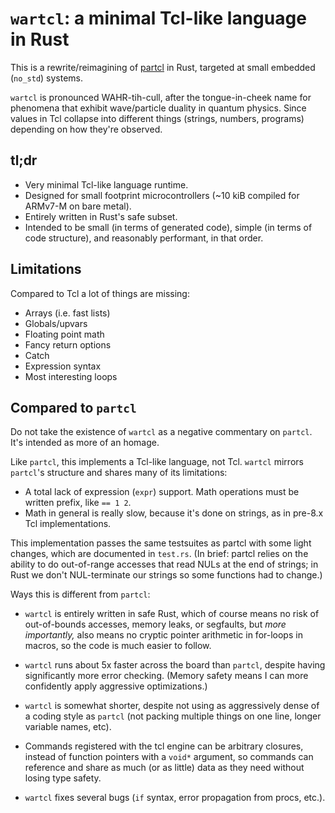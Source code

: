 # `wartcl`: a minimal Tcl-like language in Rust

This is a rewrite/reimagining of [partcl] in Rust, targeted at small embedded
(`no_std`) systems.

`wartcl` is pronounced WAHR-tih-cull, after the tongue-in-cheek name for
phenomena that exhibit wave/particle duality in quantum physics. Since values in
Tcl collapse into different things (strings, numbers, programs) depending on how
they're observed.

## tl;dr

- Very minimal Tcl-like language runtime.
- Designed for small footprint microcontrollers (~10 kiB compiled for ARMv7-M on
  bare metal).
- Entirely written in Rust's safe subset.
- Intended to be small (in terms of generated code), simple (in terms of code
  structure), and reasonably performant, in that order.

## Limitations

Compared to Tcl a lot of things are missing:

- Arrays (i.e. fast lists)
- Globals/upvars
- Floating point math
- Fancy return options
- Catch
- Expression syntax
- Most interesting loops

## Compared to `partcl`

Do not take the existence of `wartcl` as a negative commentary on `partcl`. It's
intended as more of an homage.

Like `partcl`, this implements a Tcl-like language, not Tcl. `wartcl` mirrors
`partcl`'s structure and shares many of its limitations:

- A total lack of expression (`expr`) support. Math operations must be written
  prefix, like `== 1 2`.
- Math in general is really slow, because it's done on strings, as in pre-8.x
  Tcl implementations.

This implementation passes the same testsuites as partcl with some light
changes, which are documented in `test.rs`. (In brief: partcl relies on the
ability to do out-of-range accesses that read NULs at the end of strings; in
Rust we don't NUL-terminate our strings so some functions had to change.)

Ways this is different from `partcl`:

- `wartcl` is entirely written in safe Rust, which of course means no risk of
  out-of-bounds accesses, memory leaks, or segfaults, but _more importantly,_
  also means no cryptic pointer arithmetic in for-loops in macros, so the code
  is much easier to follow.

- `wartcl` runs about 5x faster across the board than `partcl`, despite having
  significantly more error checking. (Memory safety means I can more confidently
  apply aggressive optimizations.)

- `wartcl` is somewhat shorter, despite not using as aggressively dense of a
  coding style as `partcl` (not packing multiple things on one line, longer
  variable names, etc).

- Commands registered with the tcl engine can be arbitrary closures, instead of
  function pointers with a `void*` argument, so commands can reference and share
  as much (or as little) data as they need without losing type safety.

- `wartcl` fixes several bugs (`if` syntax, error propagation from procs, etc.).


[partcl]: https://github.com/zserge/partcl
